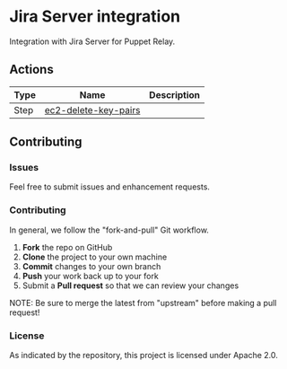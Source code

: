 # Jira Server integration

Integration with Jira Server for Puppet Relay.

## Actions

|   Type    |  Name              | Description          |
|-----------|--------------------|----------------------|
| Step      | [ec2-delete-key-pairs](/actions/steps/ec2-delete-key-pairs) |  

## Contributing

### Issues

Feel free to submit issues and enhancement requests.

### Contributing

In general, we follow the "fork-and-pull" Git workflow.

 1. **Fork** the repo on GitHub
 2. **Clone** the project to your own machine
 3. **Commit** changes to your own branch
 4. **Push** your work back up to your fork
 5. Submit a **Pull request** so that we can review your changes

NOTE: Be sure to merge the latest from "upstream" before making a pull request!

### License

As indicated by the repository, this project is licensed under Apache 2.0.